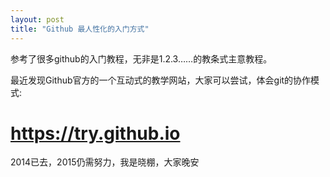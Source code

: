```yaml
---
layout: post
title: "Github 最人性化的入门方式"
---
```


参考了很多github的入门教程，无非是1.2.3……的教条式主意教程。

最近发现Github官方的一个互动式的教学网站，大家可以尝试，体会git的协作模式:

<h1><a href="https://try.github.io">https://try.github.io</a></h1>


2014已去，2015仍需努力，我是晓棚，大家晚安